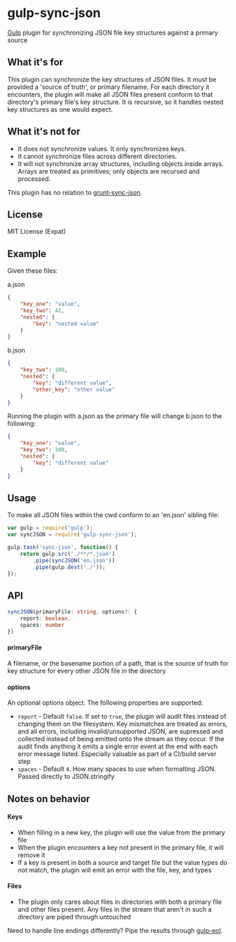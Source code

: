# gulp-sync-json
[Gulp](http://gulpjs.com/) plugin for synchronizing JSON file key structures
against a primary source

## What it's for
This plugin can synchronize the key structures of JSON files. It must be
provided a 'source of truth', or primary filename. For each directory it
encounters, the plugin will make all JSON files present conform to that
directory's primary file's key structure. It is recursive, so it handles
nested key structures as one would expect.

## What it's not for
* It does not synchronize values. It only synchronizes keys.
* It cannot synchronize files across different directories.
* It will not synchronize array structures, including objects inside arrays.
Arrays are treated as primitives; only objects are recursed and processed.

This plugin has no relation to
[grunt-sync-json](https://www.npmjs.com/package/grunt-sync-json).

## License
MIT License (Expat)

## Example
Given these files:

a.json

```json
{
    "key_one": "value",
    "key_two": 42,
    "nested": {
        "key": "nested value"
    }
}
```

b.json

```json
{
    "key_two": 100,
    "nested": {
        "key": "different value",
        "other_key": "other value"
    }
}
```

Running the plugin with a.json as the primary file will change b.json to the
following:

```json
{
    "key_one": "value",
    "key_two": 100,
    "nested": {
        "key": "different value"
    }
} 
```

## Usage
To make all JSON files within the cwd conform to an 'en.json' sibling file:

```javascript
var gulp = require('gulp');
var syncJSON = require('gulp-sync-json');

gulp.task('sync-json', function() {
    return gulp.src('./**/*.json')
        .pipe(syncJSON('en.json'))
        .pipe(gulp.dest('./'));
});
```

## API

```typescript
syncJSON(primaryFile: string, options?: {
    report: boolean,
    spaces: number
})
```

#### primaryFile
A filename, or the basename portion of a path, that is the source of truth for
key structure for every other JSON file in the directory

#### options
An optional options object. The following properties are supported:

* `report` - Default `false`. If set to `true`, the plugin will audit
files instead of changing them on the filesystem. Key mismatches are
treated as errors, and all errors, including invalid/unsupported JSON,
are supressed and collected instead of being emitted onto the stream
as they occur. If the audit finds anything it emits a single error
event at the end with each error message listed. Especially valuable
as part of a CI/build server step
* `spaces` - Default `4`. How many spaces to use when formatting JSON.
Passed directly to JSON.stringify

## Notes on behavior

#### Keys
* When filling in a new key, the plugin will use the value from the primary file
* When the plugin encounters a key not present in the primary file, it will
remove it
* If a key is present in both a source and target file but the value types do
not match, the plugin will emit an error with the file, key, and types

#### Files
* The plugin only cares about files in directories with both a primary file and
other files present. Any files in the stream that aren't in such a directory
are piped through untouched

Need to handle line endings differently? Pipe the results through 
[gulp-eol](https://www.npmjs.com/package/gulp-eol).